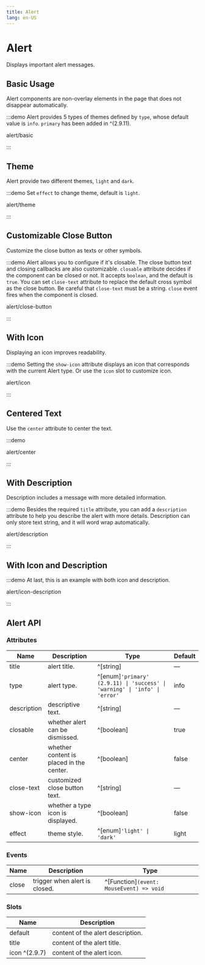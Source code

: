 ```yaml
---
title: Alert
lang: en-US
---
```


# Alert

Displays important alert messages.

## Basic Usage

Alert components are non-overlay elements in the page that does not disappear automatically.

:::demo Alert provides 5 types of themes defined by `type`, whose default value is `info`. `primary` has been added in ^(2.9.11).

alert/basic

:::

## Theme

Alert provide two different themes, `light` and `dark`.

:::demo Set `effect` to change theme, default is `light`.

alert/theme

:::

## Customizable Close Button

Customize the close button as texts or other symbols.

:::demo Alert allows you to configure if it's closable. The close button text and closing callbacks are also customizable. `closable` attribute decides if the component can be closed or not. It accepts `boolean`, and the default is `true`. You can set `close-text` attribute to replace the default cross symbol as the close button. Be careful that `close-text` must be a string. `close` event fires when the component is closed.

alert/close-button

:::

## With Icon

Displaying an icon improves readability.

:::demo Setting the `show-icon` attribute displays an icon that corresponds with the current Alert type. Or use the `icon` slot to customize icon.

alert/icon

:::

## Centered Text

Use the `center` attribute to center the text.

:::demo

alert/center

:::

## With Description

Description includes a message with more detailed information.

:::demo Besides the required `title` attribute, you can add a `description` attribute to help you describe the alert with more details. Description can only store text string, and it will word wrap automatically.

alert/description

:::

## With Icon and Description

:::demo At last, this is an example with both icon and description.

alert/icon-description

:::

## Alert API

### Attributes

| Name        | Description                              | Type                                                                        | Default |
| ----------- | ---------------------------------------- | --------------------------------------------------------------------------- | ------- |
| title       | alert title.                             | ^[string]                                                                   | —       |
| type        | alert type.                              | ^[enum]`'primary' (2.9.11) \| 'success' \| 'warning' \| 'info' \| 'error' ` | info    |
| description | descriptive text.                        | ^[string]                                                                   | —       |
| closable    | whether alert can be dismissed.          | ^[boolean]                                                                  | true    |
| center      | whether content is placed in the center. | ^[boolean]                                                                  | false   |
| close-text  | customized close button text.            | ^[string]                                                                   | —       |
| show-icon   | whether a type icon is displayed.        | ^[boolean]                                                                  | false   |
| effect      | theme style.                             | ^[enum]`'light' \| 'dark'`                                                  | light   |

### Events

| Name  | Description                   | Type                                     |
| ----- | ----------------------------- | ---------------------------------------- |
| close | trigger when alert is closed. | ^[Function]`(event: MouseEvent) => void` |

### Slots

| Name          | Description                       |
| ------------- | --------------------------------- |
| default       | content of the alert description. |
| title         | content of the alert title.       |
| icon ^(2.9.7) | content of the alert icon.        |
